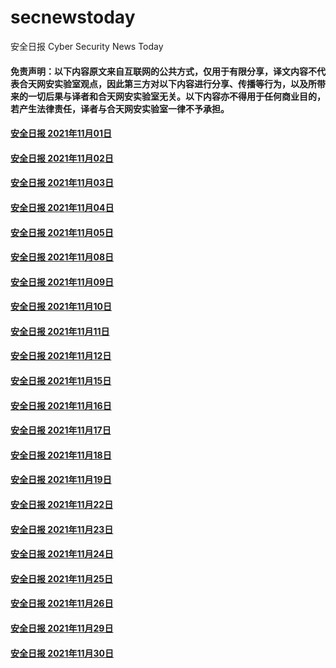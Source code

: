 # secnewstoday

安全日报 Cyber Security News Today

#### 免责声明：以下内容原文来自互联网的公共方式，仅用于有限分享，译文内容不代表合天网安实验室观点，因此第三方对以下内容进行分享、传播等行为，以及所带来的一切后果与译者和合天网安实验室无关。以下内容亦不得用于任何商业目的，若产生法律责任，译者与合天网安实验室一律不予承担。

#### [安全日报 2021年11月01日](https://github.com/hetianlab/secnewstoday/blob/master/Nov.2021/secnews-20211101.md)
#### [安全日报 2021年11月02日](https://github.com/hetianlab/secnewstoday/blob/master/Nov.2021/secnews-20211102.md)
#### [安全日报 2021年11月03日](https://github.com/hetianlab/secnewstoday/blob/master/Nov.2021/secnews-20211103.md)
#### [安全日报 2021年11月04日](https://github.com/hetianlab/secnewstoday/blob/master/Nov.2021/secnews-20211104.md)
#### [安全日报 2021年11月05日](https://github.com/hetianlab/secnewstoday/blob/master/Nov.2021/secnews-20211105.md)
#### [安全日报 2021年11月08日](https://github.com/hetianlab/secnewstoday/blob/master/Nov.2021/secnews-20211108.md)
#### [安全日报 2021年11月09日](https://github.com/hetianlab/secnewstoday/blob/master/Nov.2021/secnews-20211109.md)
#### [安全日报 2021年11月10日](https://github.com/hetianlab/secnewstoday/blob/master/Nov.2021/secnews-20211110.md)
#### [安全日报 2021年11月11日](https://github.com/hetianlab/secnewstoday/blob/master/Nov.2021/secnews-20211111.md)
#### [安全日报 2021年11月12日](https://github.com/hetianlab/secnewstoday/blob/master/Nov.2021/secnews-20211112.md)
#### [安全日报 2021年11月15日](https://github.com/hetianlab/secnewstoday/blob/master/Nov.2021/secnews-20211115.md)
#### [安全日报 2021年11月16日](https://github.com/hetianlab/secnewstoday/blob/master/Nov.2021/secnews-20211116.md)
#### [安全日报 2021年11月17日](https://github.com/hetianlab/secnewstoday/blob/master/Nov.2021/secnews-20211117.md)
#### [安全日报 2021年11月18日](https://github.com/hetianlab/secnewstoday/blob/master/Nov.2021/secnews-20211118.md)
#### [安全日报 2021年11月19日](https://github.com/hetianlab/secnewstoday/blob/master/Nov.2021/secnews-20211119.md)
#### [安全日报 2021年11月22日](https://github.com/hetianlab/secnewstoday/blob/master/Nov.2021/secnews-20211122.md)
#### [安全日报 2021年11月23日](https://github.com/hetianlab/secnewstoday/blob/master/Nov.2021/secnews-20211123.md)
#### [安全日报 2021年11月24日](https://github.com/hetianlab/secnewstoday/blob/master/Nov.2021/secnews-20211124.md)
#### [安全日报 2021年11月25日](https://github.com/hetianlab/secnewstoday/blob/master/Nov.2021/secnews-20211125.md)
#### [安全日报 2021年11月26日](https://github.com/hetianlab/secnewstoday/blob/master/Nov.2021/secnews-20211126.md)
#### [安全日报 2021年11月29日](https://github.com/hetianlab/secnewstoday/blob/master/Nov.2021/secnews-20211129.md)
#### [安全日报 2021年11月30日](https://github.com/hetianlab/secnewstoday/blob/master/Nov.2021/secnews-20211130.md)

